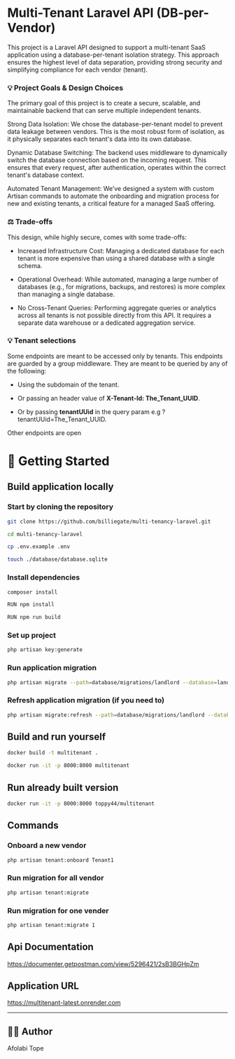 

# Multi-Tenant Laravel API (DB-per-Vendor)
This project is a Laravel API designed to support a multi-tenant SaaS application using a database-per-tenant isolation strategy. This approach ensures the highest level of data separation, providing strong security and simplifying compliance for each vendor (tenant).

### 💡 Project Goals & Design Choices
The primary goal of this project is to create a secure, scalable, and maintainable backend that can serve multiple independent tenants.


Strong Data Isolation: We chose the database-per-tenant model to prevent data leakage between vendors. This is the most robust form of isolation, as it physically separates each tenant's data into its own database.


Dynamic Database Switching: The backend uses middleware to dynamically switch the database connection based on the incoming request. This ensures that every request, after authentication, operates within the correct tenant's database context.


Automated Tenant Management: We’ve designed a system with custom Artisan commands to automate the onboarding and migration process for new and existing tenants, a critical feature for a managed SaaS offering.

### ⚖️ Trade-offs
This design, while highly secure, comes with some trade-offs:

- Increased Infrastructure Cost: Managing a dedicated database for each tenant is more expensive than using a shared database with a single schema.

- Operational Overhead: While automated, managing a large number of databases (e.g., for migrations, backups, and restores) is more complex than managing a single database.

- No Cross-Tenant Queries: Performing aggregate queries or analytics across all tenants is not possible directly from this API. It requires a separate data warehouse or a dedicated aggregation service.

### 💡 Tenant selections
Some endpoints are meant to be accessed only by tenants. This endpoints are guarded by a group middleware. They are meant to be queried by any of the following:

- Using the subdomain of the tenant.

- Or passing an header value of **X-Tenant-Id: The_Tenant_UUID**.

- Or by passing **tenantUUid** in the query param e.g ?tenantUUid=The_Tenant_UUID.

Other endpoints are open


# 🚀 Getting Started
## Build application locally

### Start by cloning the repository 

```bash
git clone https://github.com/billiegate/multi-tenancy-laravel.git
```

```bash
cd multi-tenancy-laravel
```

```bash
cp .env.example .env
```

```bash
touch ./database/database.sqlite
```

### Install dependencies
```bash
composer install
```

```bash
RUN npm install
```

```bash
RUN npm run build
```

### Set up project
```bash
php artisan key:generate
```

### Run application migration
```bash
php artisan migrate --path=database/migrations/landlord --database=landlord --force
```

### Refresh application migration (if you need to)
```bash
php artisan migrate:refresh --path=database/migrations/landlord --database=landlord --force
```

## Build and run yourself
```bash
docker build -t multitenant .
```
```bash
docker run -it -p 8000:8000 multitenant
```

## Run already built version
```bash
docker run -it -p 8000:8000 toppy44/multitenant
```
## Commands
### Onboard a new vendor
```bash
php artisan tenant:onboard Tenant1
```
### Run migration for all vendor
```bash
php artisan tenant:migrate
```
### Run migration for one vender
```bash
php artisan tenant:migrate 1
```
## Api Documentation
https://documenter.getpostman.com/view/5296421/2sB3BGHpZm

## Application URL
https://multitenant-latest.onrender.com

---

## 🧑‍💻 Author
Afolabi Tope

